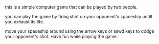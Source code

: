 this is a simple computer game that can be played by two people.

you can play the game by firing shot on your opponent's spaceship untill you exhaust its life.

move your spaceship around using the arrow keys or aswd keys to dodge your opponent's shot.
Have fun while playing the game.
